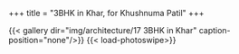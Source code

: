 +++
title = "3BHK in Khar, for Khushnuma Patil"
+++

{{< gallery dir="img/architecture/17 3BHK in Khar" caption-position="none"/>}} {{< load-photoswipe>}}